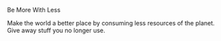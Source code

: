 Be More With Less

Make the world a better place by consuming less resources of the planet. Give away stuff you no longer use.
